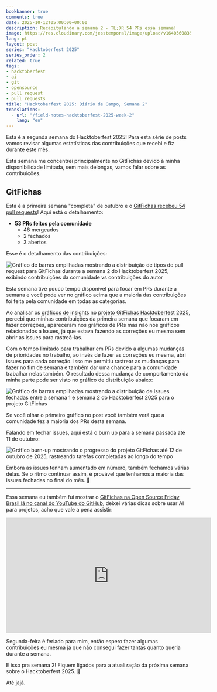 ```yaml
---
bookbanner: true
comments: true
date: 2025-10-12T05:00:00+00:00
description: Recapitulando a semana 2 - TL;DR 54 PRs essa semana!
image: https://res.cloudinary.com/jesstemporal/image/upload/v1640360835/covers/miscellaneous_ld0l6r.png
lang: pt
layout: post
series: "Hacktoberfest 2025"
series_order: 2
related: true
tags:
- hacktoberfest
- ai
- git
- opensource
- pull request
- pull requests
title: "Hacktoberfest 2025: Diário de Campo, Semana 2"
translations:
  - url: "/field-notes-hacktoberfest-2025-week-2"
    lang: "en"
---
```


Esta é a segunda semana do Hacktoberfest 2025! Para esta série de posts vamos revisar algumas estatísticas das contribuições que recebi e fiz durante este mês.

Esta semana me concentrei principalmente no GitFichas devido à minha disponibilidade limitada, sem mais delongas, vamos falar sobre as contribuições.

## GitFichas

Esta é a primeira semana "completa" de outubro e o [GitFichas recebeu 54 pull requests](https://github.com/jtemporal/gitfichas)! Aqui está o detalhamento:

- **53 PRs feitos pela comunidade**
  - 48 mergeados
  - 2 fechados
  - 3 abertos

Esse é o detalhamento das contribuições:

![Gráfico de barras empilhadas mostrando a distribuição de tipos de pull request para GitFichas durante a semana 2 do Hacktoberfest 2025, exibindo contribuições da comunidade vs contribuições do autor](https://res.cloudinary.com/jesstemporal/image/upload/v1760289195/pr-type-distribution-week-2-hacktoberfest_p4o6ac.jpg)

Esta semana tive pouco tempo disponível para focar em PRs durante a semana e você pode ver no gráfico acima que a maioria das contribuições foi feita pela comunidade em todas as categorias.

Ao analisar os [gráficos de insights](https://github.com/users/jtemporal/projects/1/insights) no [projeto GitFichas Hacktoberfest 2025](https://github.com/users/jtemporal/projects/1), percebi que minhas contribuições da primeira semana que focaram em fazer correções, apareceram nos gráficos de PRs mas não nos gráficos relacionados a Issues, já que estava fazendo as correções eu mesma sem abrir as issues para rastreá-las.

Com o tempo limitado para trabalhar em PRs devido a algumas mudanças de prioridades no trabalho, ao invés de fazer as correções eu mesma, abri issues para cada correção. Isso me permitiu rastrear as mudanças para fazer no fim de semana e também dar uma chance para a comunidade trabalhar nelas também. O resultado dessa mudança de comportamento da minha parte pode ser visto no gráfico de distribuição abaixo:

![Gráfico de barras empilhadas mostrando a distribuição de issues fechadas entre a semana 1 e semana 2 do Hacktoberfest 2025 para o projeto GitFichas](https://res.cloudinary.com/jesstemporal/image/upload/v1760289749/closed-issues-distribution-w1-w2_tzkjjd.jpg)

Se você olhar o primeiro gráfico no post você também verá que a comunidade fez a maioria dos PRs desta semana.

Falando em fechar issues, aqui está o burn up para a semana passada até 11 de outubro:

![Gráfico burn-up mostrando o progresso do projeto GitFichas até 12 de outubro de 2025, rastreando tarefas completadas ao longo do tempo](https://res.cloudinary.com/jesstemporal/image/upload/v1760289059/burn-up-up-to-oct-11th_uf3rah.jpg)

Embora as issues tenham aumentado em número, também fechamos várias delas. Se o ritmo continuar assim, é provável que tenhamos a maioria das issues fechadas no final do mês. 🎉

---

Essa semana eu também fui mostrar o [GitFichas na Open Source Friday Brasil lá no canal do YouTube do GitHub](https://www.youtube.com/live/GnFsorph358?si=sJ8BEpgLIfvduFN0), deixei várias dicas sobre usar AI para projetos, acho que vale a pena assistir:

<center>
<iframe width="560" height="315" src="https://www.youtube.com/embed/GnFsorph358?si=KErUnHnjdRSysBVp" title="YouTube video player" frameborder="0" allow="accelerometer; autoplay; clipboard-write; encrypted-media; gyroscope; picture-in-picture; web-share" referrerpolicy="strict-origin-when-cross-origin" allowfullscreen></iframe>
</center>

Segunda-feira é feriado para mim, então espero fazer algumas contribuições eu mesma já que não consegui fazer tantas quanto queria durante a semana.

É isso pra semana 2! Fiquem ligados para a atualização da próxima semana sobre o Hacktoberfest 2025. 🎃

Até jajá.